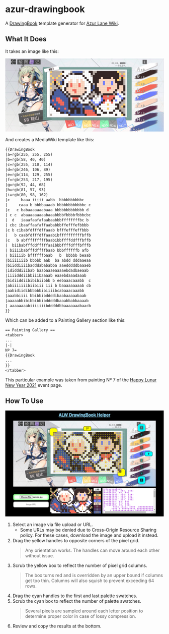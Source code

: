 # azur-drawingbook

A [DrawingBook](https://azurlane.koumakan.jp/wiki/Template:DrawingBook) template generator for [Azur Lane Wiki](https://azurlane.koumakan.jp/).

## What It Does

It takes an image like this:

![sample](sample.jpg)

And creates a MediaWiki template like this:

```wiki
{{DrawingBook
|a=rgb(255, 255, 255)
|b=rgb(58, 40, 40)
|c=rgb(255, 210, 114)
|d=rgb(246, 106, 89)
|e=rgb(114, 129, 255)
|f=rgb(253, 217, 195)
|g=rgb(92, 44, 68)
|h=rgb(81, 57, 93)
|i=rgb(80, 98, 162)
|c     baaa iiiii aabb  bbbbbbbbbbc   
|     caaa b bbbbaaaab bbbbbbbbbbbbc c
|c   c babaaaaaaabaaa bbbbbbbbbbbbb d 
| c c  abaaaaaaaaabaaabbbbfbbbbfbbbcbc
|  d   iaaafaafafaabaabbbffffffffbc b 
| cbc ibaaffaafaffaababbbffefffefbbbb 
|c b cibabfdfffdffaaab bfffefffeffbbb 
|   b caabfdfffdffaaabibffffffffffbffb
|c   b abfffffffffbaabibbffffddfffbffb
|  biibabfffddfffffaaibbbffffdfffbfffb
| biiiibabfffdffffbaab bbbffffffb afb 
| biiiiib bffffffbaab   b  bbbbb beaab
|biiiiiiib bbbbb aab  ba abdd dddaaeaa
|biiddiiiibadddabababba aaedddddbaaaeb
|ididddiiibab baabaaaeaaaaebdadbaeaab 
|iiiidddiibbiiibaaaab eaaebdaaadaaab  
|bidiiddiibibibiibbb b eebaaacaaabb  c
|abiiiiiiibiibiii iii b baaaaaaaaab cb
|aabidiidibbbbbbibiiiibcabaaacaaabb   
|aaabbiiii bbibbibddddibaabaaaaabaab  
|aaaaabbibibbibbibdddddbaaabbabbaaaab 
| aaaaaaaabiiiiiiibdddddbbaaaaaaabaacb
}}
```

Which can be added to a Painting Gallery section like this:

```wiki
== Painting Gallery ==
<tabber>
...
|-|
Nº 7=
{{DrawingBook
...
}}
</tabber>
```

This particular example was taken from painting Nº 7 of the [Happy Lunar New Year 2021](https://azurlane.koumakan.jp/wiki/Happy_Lunar_New_Year_2021#Painting_Gallery) event page.

## How To Use

![preview](preview.png)

1. Select an image via file upload or URL.
   - Some URLs may be denied due to Cross-Origin Resource Sharing policy. For these cases, download the image and upload it instead.
2. Drag the yellow handles to opposite corners of the pixel grid.
   > Any orientation works. The handles can move around each other without issue.
3. Scrub the yellow box to reflect the number of pixel grid columns.
   > The box turns red and is overridden by an upper bound if columns get too thin. Columns will also squish to prevent exceeding 64 rows.
4. Drag the cyan handles to the first and last palette swatches.
5. Scrub the cyan box to reflect the number of palette swatches.
   > Several pixels are sampled around each letter position to determine proper color in case of lossy compression.
6. Review and copy the results at the bottom.
